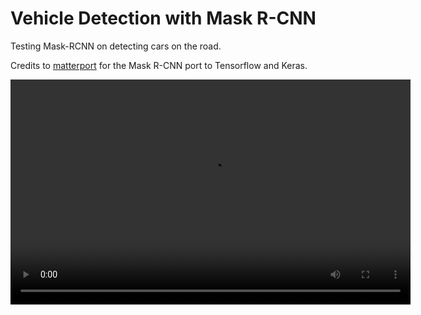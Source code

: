 # Vehicle Detection with Mask R-CNN
Testing Mask-RCNN on detecting cars on the road.

Credits to [matterport](https://github.com/matterport/Mask_RCNN) for the Mask R-CNN port to Tensorflow and Keras.

<video width="640" height="360" controls><source src="https://youtu.be/mvLxlgGvwO8" type="video/mp4"></video>

